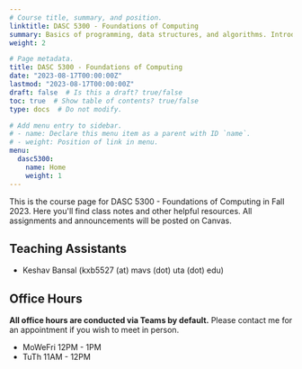 ```yaml
---
# Course title, summary, and position.
linktitle: DASC 5300 - Foundations of Computing
summary: Basics of programming, data structures, and algorithms. Introduction to databases and operating systems.
weight: 2

# Page metadata.
title: DASC 5300 - Foundations of Computing
date: "2023-08-17T00:00:00Z"
lastmod: "2023-08-17T00:00:00Z"
draft: false  # Is this a draft? true/false
toc: true  # Show table of contents? true/false
type: docs  # Do not modify.

# Add menu entry to sidebar.
# - name: Declare this menu item as a parent with ID `name`.
# - weight: Position of link in menu.
menu:
  dasc5300:
    name: Home
    weight: 1
---
```


This is the course page for DASC 5300 - Foundations of Computing in Fall 2023. Here you'll find class notes and other helpful resources. All assignments and announcements will be posted on Canvas.

## Teaching Assistants

- Keshav Bansal (kxb5527 (at) mavs (dot) uta (dot) edu)

## Office Hours

**All office hours are conducted via Teams by default.** Please contact me for an appointment if you wish to meet in person.

- MoWeFri 12PM - 1PM
- TuTh 11AM - 12PM
